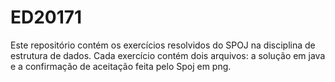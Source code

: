 # ED20171
Este repositório contém os exercícios resolvidos do SPOJ na disciplina de estrutura de dados. Cada exercício contém dois arquivos: a solução em java e a confirmação de aceitação feita pelo Spoj em png.

